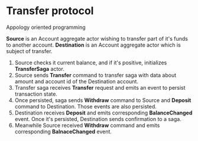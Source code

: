 ﻿# Transfer protocol

Appology oriented programming

**Source** is an Account aggregate actor wishing to transfer part of it's funds to another account.
**Destination** is an Account aggregate actor which is subject of transfer.

1. Source checks it current balance, and if it's positive, initializes **TransferSaga** actor.
2. Source sends **Transfer** command to transfer saga with data about amount and account id of the Destination account.
3. Transfer saga receives **Transfer** request and emits an event to persist transaction state.
4. Once persisted, saga sends **Withdraw** command to Source and **Deposit** command to Destination. Those events are also persisted.
5. Destination receives **Deposit** and emits corresponding **BalanceChanged** event. Once it's persisted, Destination sends confirmation to a saga.
6. Meanwhile Source received **Withdraw** command and emits corresponding **BalnaceChanged** event.
